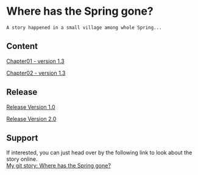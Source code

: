 # Where has the Spring gone?
    A story happened in a small village among whole Spring...
    
## Content

[Chapter01 - version 1.3](chapter01.md)

[Chapter02 - version 1.3](chapter02.md)
## Release

[Release Version 1.0](https://github.com/WanyitYong/github-story-2019/releases/tag/v1.0)

[Release Version 2.0](https://github.com/WanyitYong/github-story-2019/releases/tag/v2.0)
## Support
If interested, you can just head over by the following link to look about the story online.<br />
    [My git story: Where has the Spring gone?](https://WanyitYong.github.io/github-story-2019)

